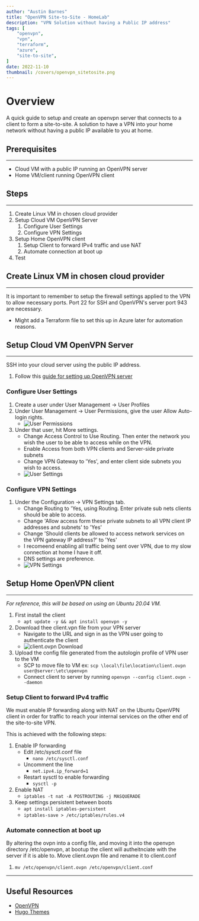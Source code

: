 ```yaml
---
author: "Austin Barnes"
title: "OpenVPN Site-to-Site - HomeLab"
description: "VPN Solution without having a Public IP address"
tags: [
    "openvpn",
    "vpn",
    "terraform",
    "azure",
    "site-to-site",
]
date: 2022-11-10
thumbnail: /covers/openvpn_sitetosite.png
---
```


# Overview

A quick guide to setup and create an openvpn server that connects to a client to form a site-to-site. A solution to have a VPN into your home network without having a public IP available to you at home.


## Prerequisites 
---
- Cloud VM with a public IP running an OpenVPN server
- Home VM/client running OpenVPN client

## Steps
---
1. Create Linux VM in chosen cloud provider
2. Setup Cloud VM OpenVPN Server
    1. Configure User Settings
    2. Configure VPN Settings
3. Setup Home OpenVPN client
    1. Setup Client to forward IPv4 traffic and use NAT
    2. Automate connection at boot up
5. Test 

## Create Linux VM in chosen cloud provider
---
It is important to remember to setup the firewall settings applied to the VPN to allow necessary ports. Port 22 for SSH and OpenVPN's server port 943 are necessary.

- Might add a Terraform file to set this up in Azure later for automation reasons.


## Setup Cloud VM OpenVPN Server
---
SSH into your cloud server using the public IP address. 


1. Follow this [guide for setting up OpenVPN server](https://openvpn.net/vpn-software-packages/ubuntu/)

###  Configure User Settings

1. Create a user under User Management -> User Profiles
2. Under User Management -> User Permissions, give the user Allow Auto-login rights.
    - ![User Permissions](/examples/openvpn_userlogin.png "User Permissions")
3. Under that user, hit More settings.
    - Change Access Control to Use Routing. Then enter the network you wish the user to be able to access while on the VPN.
    - Enable Access from both VPN clients and Server-side private subnets
    - Change VPN Gateway to 'Yes', and enter client side subnets you wish to access.
    - ![User Settings](/examples/openvpn_UserPermissiosnedit.png "User Settings")

### Configure VPN Settings
1. Under the Configuration -> VPN Settings tab.
    - Change Routing to 'Yes, using Routing. Enter private sub nets clients should be able to access.
    - Change 'Allow access form these private subnets to all VPN client IP addresses and subnets' to 'Yes'
    - Change 'Should clients be allowed to access network services on the VPN gateway IP address?' to 'Yes'
    - I recomeend enabling all traffic being sent over VPN, due to my slow connection at home I have it off.
    - DNS settings are preference.
    - ![VPN Settings](/examples/openvpn_VPNSettings.png "VPN Settings")

## Setup Home OpenVPN client
---
*For reference, this will be based on using an Ubuntu 20.04 VM.*
1. First install the client
    - `apt update -y && apt install openvpn -y` 
2. Download thee client.vpn file from your VPN server
    - Navigate to the URL and sign in as the VPN user going to authenticate the client
    - ![client.ovpn Download](/examples/openvpn_autologin.png "client.ovpn Download")
3. Upload the config file generated from the autologin profile of VPN user to the VM
    - SCP to move file to VM ex: `scp \local\file\location\client.ovpn user@server:\etc\openvpn`
    - Connect client to server by running `openvpn --config client.ovpn --daemon`

###  Setup Client to forward IPv4 traffic
We must enable IP forwarding along with NAT on the Ubuntu OpenVPN client in order for traffic to reach your internal services on the other end of the site-to-site VPN.

This is achieved with the following steps:

1. Enable IP forwarding 
    - Edit /etc/sysctl.conf file
        - `nano /etc/sysctl.conf` 
    - Uncomment the line 
        - `net.ipv4.ip_forward=1`
    - Restart sysctl to enable forwarding 
        - `sysctl -p`
2. Enable NAT
    - `iptables -t nat -A POSTROUTING -j MASQUERADE`
3. Keep settings persistent between boots
    - `apt install iptables-persistent`
    - `iptables-save > /etc/iptables/rules.v4`

### Automate connection at boot up
By altering the ovpn into a config file, and moving it into the openvpn directory /etc/openvpn, at bootup the client will autheitnciate with the server if it is able to.
Move client.ovpn file and rename it to client.conf

1. `mv /etc/openvpn/client.ovpn /etc/openvpn/client.conf` 

---


## Useful Resources
* [OpenVPN](https://openvpn.net/)
* [Hugo Themes](https://hugothemesfree.com/)